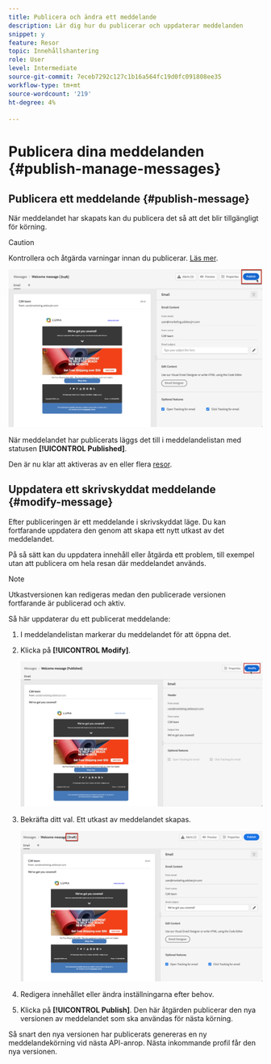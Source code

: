 ```yaml
---
title: Publicera och ändra ett meddelande
description: Lär dig hur du publicerar och uppdaterar meddelanden
snippet: y
feature: Resor
topic: Innehållshantering
role: User
level: Intermediate
source-git-commit: 7eceb7292c127c1b16a564fc19d0fc091808ee35
workflow-type: tm+mt
source-wordcount: '219'
ht-degree: 4%

---
```


# Publicera dina meddelanden {#publish-manage-messages}

## Publicera ett meddelande {#publish-message}

När meddelandet har skapats kan du publicera det så att det blir tillgängligt för körning.

>[!CAUTION]
>
>Kontrollera och åtgärda varningar innan du publicerar. [Läs mer](alerts.md).

![](assets/publish-message.png)

När meddelandet har publicerats läggs det till i meddelandelistan med statusen **[!UICONTROL Published]**.

Den är nu klar att aktiveras av en eller flera [resor](building-journeys/journey.md).

## Uppdatera ett skrivskyddat meddelande {#modify-message}

Efter publiceringen är ett meddelande i skrivskyddat läge. Du kan fortfarande uppdatera den genom att skapa ett nytt utkast av det meddelandet.

På så sätt kan du uppdatera innehåll eller åtgärda ett problem, till exempel utan att publicera om hela resan där meddelandet används.

>[!NOTE]
>
>Utkastversionen kan redigeras medan den publicerade versionen fortfarande är publicerad och aktiv.

Så här uppdaterar du ett publicerat meddelande:

1. I meddelandelistan markerar du meddelandet för att öppna det.

1. Klicka på **[!UICONTROL Modify]**.

   ![](assets/message-modify.png)

1. Bekräfta ditt val. Ett utkast av meddelandet skapas.

   ![](assets/message-modify-v2.png)

1. Redigera innehållet eller ändra inställningarna efter behov.
1. Klicka på **[!UICONTROL Publish]**. Den här åtgärden publicerar den nya versionen av meddelandet som ska användas för nästa körning.

Så snart den nya versionen har publicerats genereras en ny meddelandekörning vid nästa API-anrop. Nästa inkommande profil får den nya versionen.

<!--For batch messages, the audience/segment being processed in the previous execution will not be affected by the new version. Only the next incoming API call with an audience/segment will generate a new message execution with the new version. -->
